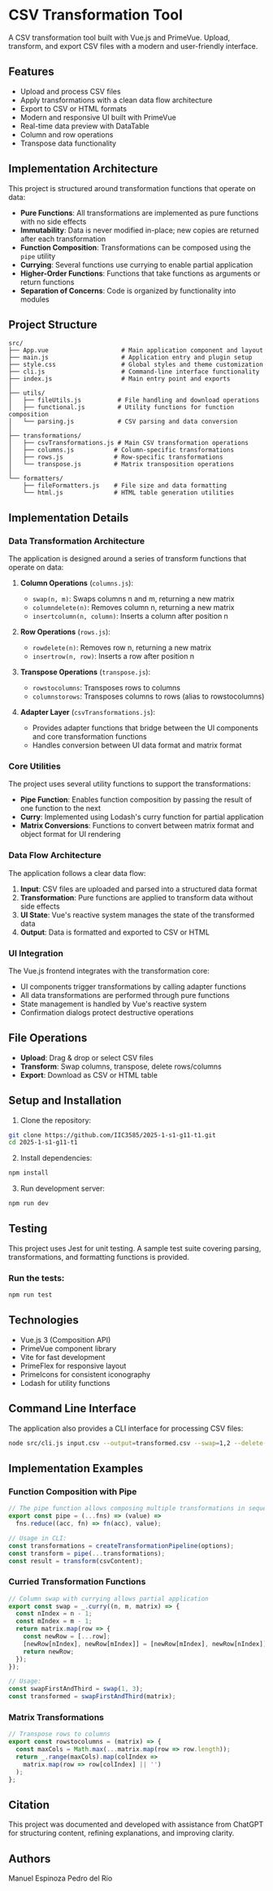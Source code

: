 # CSV Transformation Tool

A CSV transformation tool built with Vue.js and PrimeVue. Upload, transform, and export CSV files with a modern and user-friendly interface.

## Features

* Upload and process CSV files
* Apply transformations with a clean data flow architecture
* Export to CSV or HTML formats
* Modern and responsive UI built with PrimeVue
* Real-time data preview with DataTable
* Column and row operations
* Transpose data functionality

## Implementation Architecture

This project is structured around transformation functions that operate on data:

* **Pure Functions**: All transformations are implemented as pure functions with no side effects
* **Immutability**: Data is never modified in-place; new copies are returned after each transformation
* **Function Composition**: Transformations can be composed using the `pipe` utility
* **Currying**: Several functions use currying to enable partial application
* **Higher-Order Functions**: Functions that take functions as arguments or return functions
* **Separation of Concerns**: Code is organized by functionality into modules

## Project Structure

```
src/
├── App.vue                    # Main application component and layout
├── main.js                    # Application entry and plugin setup
├── style.css                  # Global styles and theme customization
├── cli.js                     # Command-line interface functionality
├── index.js                   # Main entry point and exports
│
├── utils/
│   ├── fileUtils.js          # File handling and download operations
│   ├── functional.js         # Utility functions for function composition
│   └── parsing.js            # CSV parsing and data conversion
│
├── transformations/
│   ├── csvTransformations.js # Main CSV transformation operations
│   ├── columns.js           # Column-specific transformations
│   ├── rows.js              # Row-specific transformations
│   └── transpose.js         # Matrix transposition operations
│
└── formatters/
    ├── fileFormatters.js    # File size and data formatting
    └── html.js              # HTML table generation utilities
```

## Implementation Details

### Data Transformation Architecture

The application is designed around a series of transform functions that operate on data:

1. **Column Operations** (`columns.js`):
   - `swap(n, m)`: Swaps columns n and m, returning a new matrix
   - `columndelete(n)`: Removes column n, returning a new matrix
   - `insertcolumn(n, column)`: Inserts a column after position n

2. **Row Operations** (`rows.js`):
   - `rowdelete(n)`: Removes row n, returning a new matrix
   - `insertrow(n, row)`: Inserts a row after position n

3. **Transpose Operations** (`transpose.js`):
   - `rowstocolumns`: Transposes rows to columns
   - `columnstorows`: Transposes columns to rows (alias to rowstocolumns)

4. **Adapter Layer** (`csvTransformations.js`):
   - Provides adapter functions that bridge between the UI components and core transformation functions
   - Handles conversion between UI data format and matrix format

### Core Utilities

The project uses several utility functions to support the transformations:

- **Pipe Function**: Enables function composition by passing the result of one function to the next
- **Curry**: Implemented using Lodash's curry function for partial application
- **Matrix Conversions**: Functions to convert between matrix format and object format for UI rendering

### Data Flow Architecture

The application follows a clear data flow:

1. **Input**: CSV files are uploaded and parsed into a structured data format
2. **Transformation**: Pure functions are applied to transform data without side effects
3. **UI State**: Vue's reactive system manages the state of the transformed data
4. **Output**: Data is formatted and exported to CSV or HTML

### UI Integration

The Vue.js frontend integrates with the transformation core:

- UI components trigger transformations by calling adapter functions
- All data transformations are performed through pure functions
- State management is handled by Vue's reactive system
- Confirmation dialogs protect destructive operations

## File Operations

- **Upload**: Drag & drop or select CSV files
- **Transform**: Swap columns, transpose, delete rows/columns
- **Export**: Download as CSV or HTML table

## Setup and Installation

1. Clone the repository:
```bash
git clone https://github.com/IIC3585/2025-1-s1-g11-t1.git
cd 2025-1-s1-g11-t1
```

2. Install dependencies:
```bash
npm install
```

3. Run development server:
```bash
npm run dev
```

## Testing

This project uses Jest for unit testing. A sample test suite covering parsing, transformations, and formatting functions is provided.

### Run the tests:

```bash
npm run test
```

## Technologies

- Vue.js 3 (Composition API)
- PrimeVue component library
- Vite for fast development
- PrimeFlex for responsive layout
- PrimeIcons for consistent iconography
- Lodash for utility functions

## Command Line Interface

The application also provides a CLI interface for processing CSV files:

```bash
node src/cli.js input.csv --output=transformed.csv --swap=1,2 --delete-row=3
```

## Implementation Examples

### Function Composition with Pipe

```javascript
// The pipe function allows composing multiple transformations in sequence
export const pipe = (...fns) => (value) => 
  fns.reduce((acc, fn) => fn(acc), value);

// Usage in CLI:
const transformations = createTransformationPipeline(options);
const transform = pipe(...transformations);
const result = transform(csvContent);
```

### Curried Transformation Functions

```javascript
// Column swap with currying allows partial application
export const swap = _.curry((n, m, matrix) => {
  const nIndex = n - 1;
  const mIndex = m - 1;
  return matrix.map(row => {
    const newRow = [...row];
    [newRow[nIndex], newRow[mIndex]] = [newRow[mIndex], newRow[nIndex]];
    return newRow;
  });
});

// Usage:
const swapFirstAndThird = swap(1, 3);
const transformed = swapFirstAndThird(matrix);
```

### Matrix Transformations

```javascript
// Transpose rows to columns
export const rowstocolumns = (matrix) => {
  const maxCols = Math.max(...matrix.map(row => row.length));
  return _.range(maxCols).map(colIndex => 
    matrix.map(row => row[colIndex] || '')
  );
};
```

## Citation

This project was documented and developed with assistance from ChatGPT for structuring content, refining explanations, and improving clarity.

## Authors

Manuel Espinoza
Pedro del Río

